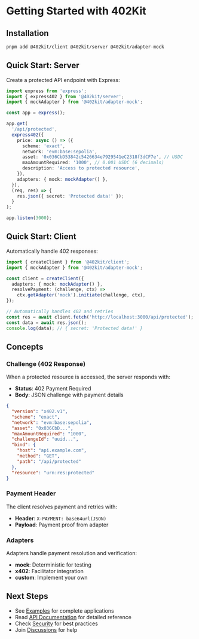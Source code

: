 # Getting Started with 402Kit

## Installation

```bash
pnpm add @402kit/client @402kit/server @402kit/adapter-mock
```

## Quick Start: Server

Create a protected API endpoint with Express:

```typescript
import express from 'express';
import { express402 } from '@402kit/server';
import { mockAdapter } from '@402kit/adapter-mock';

const app = express();

app.get(
  '/api/protected',
  express402({
    price: async () => ({
      scheme: 'exact',
      network: 'evm:base:sepolia',
      asset: '0x036CbD53842c5426634e7929541eC2318f3dCF7e', // USDC
      maxAmountRequired: '1000', // 0.001 USDC (6 decimals)
      description: 'Access to protected resource',
    }),
    adapters: { mock: mockAdapter() },
  }),
  (req, res) => {
    res.json({ secret: 'Protected data!' });
  }
);

app.listen(3000);
```

## Quick Start: Client

Automatically handle 402 responses:

```typescript
import { createClient } from '@402kit/client';
import { mockAdapter } from '@402kit/adapter-mock';

const client = createClient({
  adapters: { mock: mockAdapter() },
  resolvePayment: (challenge, ctx) =>
    ctx.getAdapter('mock').initiate(challenge, ctx),
});

// Automatically handles 402 and retries
const res = await client.fetch('http://localhost:3000/api/protected');
const data = await res.json();
console.log(data); // { secret: 'Protected data!' }
```

## Concepts

### Challenge (402 Response)

When a protected resource is accessed, the server responds with:

- **Status**: 402 Payment Required
- **Body**: JSON challenge with payment details

```json
{
  "version": "x402.v1",
  "scheme": "exact",
  "network": "evm:base:sepolia",
  "asset": "0x036CbD...",
  "maxAmountRequired": "1000",
  "challengeId": "uuid...",
  "bind": {
    "host": "api.example.com",
    "method": "GET",
    "path": "/api/protected"
  },
  "resource": "urn:res:protected"
}
```

### Payment Header

The client resolves payment and retries with:

- **Header**: `X-PAYMENT: base64url(JSON)`
- **Payload**: Payment proof from adapter

### Adapters

Adapters handle payment resolution and verification:

- **mock**: Deterministic for testing
- **x402**: Facilitator integration
- **custom**: Implement your own

## Next Steps

- See [Examples](./examples) for complete applications
- Read [API Documentation](./docs) for detailed reference
- Check [Security](./SECURITY.md) for best practices
- Join [Discussions](https://github.com/402kit/402kit/discussions) for help
